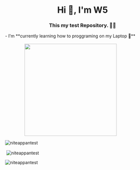 <h1 align="center">Hi 👋, I'm W5</h1>
<h3 align="center">This my test Repository. 🙂🎉</h3>
- I'm **currently learning how to proggraming on my Laptop 💪**
&nbsp;&nbsp;&nbsp;&nbsp;&nbsp;&nbsp;&nbsp;&nbsp;&nbsp;&nbsp;&nbsp;&nbsp;&nbsp;&nbsp;&nbsp;&nbsp;&nbsp;&nbsp;&nbsp;&nbsp;&nbsp;&nbsp;&nbsp;&nbsp;&nbsp;&nbsp;&nbsp;&nbsp;&nbsp;&nbsp;&nbsp;&nbsp;&nbsp;&nbsp;&nbsp;&nbsp;&nbsp;&nbsp;&nbsp;&nbsp;&nbsp;&nbsp;&nbsp;&nbsp;&nbsp;&nbsp;&nbsp;&nbsp;&nbsp;&nbsp;&nbsp;&nbsp;&nbsp;&nbsp;&nbsp;&nbsp;&nbsp;&nbsp;&nbsp;&nbsp;&nbsp;&nbsp;&nbsp;&nbsp;&nbsp;&nbsp;&nbsp;&nbsp;&nbsp;&nbsp;&nbsp;&nbsp;&nbsp;&nbsp;&nbsp;&nbsp;&nbsp;&nbsp;&nbsp;&nbsp;&nbsp;&nbsp;&nbsp;&nbsp;&nbsp;&nbsp;&nbsp;&nbsp;&nbsp;&nbsp;&nbsp;&nbsp;&nbsp;&nbsp;&nbsp;&nbsp;&nbsp;&nbsp;&nbsp;&nbsp;&nbsp;&nbsp;&nbsp;&nbsp;&nbsp;&nbsp;&nbsp;&nbsp;&nbsp;&nbsp;&nbsp;&nbsp;&nbsp;&nbsp;&nbsp;&nbsp;&nbsp;&nbsp;&nbsp;&nbsp;&nbsp;&nbsp;&nbsp;&nbsp;&nbsp;&nbsp;&nbsp;&nbsp;&nbsp;&nbsp;&nbsp;&nbsp;&nbsp;&nbsp;&nbsp;&nbsp;&nbsp;&nbsp;&nbsp;&nbsp;&nbsp;&nbsp;&nbsp;&nbsp;<img align="center" src='https://github.com/niveshbirangal/niveshbirangal/blob/master/source/gifs/head.gif' width="300">
<p><img align="center" src="https://github-readme-stats.vercel.app/api/top-langs?username=niteappantest&show_icons=true&theme=dark&locale=en&layout=compact" alt="niteappantest" /></p>

<p>&nbsp;<img align="center" src="https://github-readme-stats.vercel.app/api?username=niteappantest&show_icons=true&theme=dark&locale=en" alt="niteappantest" /></p>

<p><img align="center" src="https://github-readme-streak-stats.herokuapp.com/?user=niteappantest&theme=dark" alt="niteappantest" /></p>
